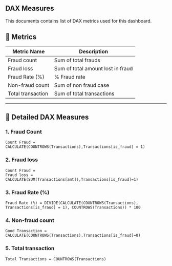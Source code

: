 ## DAX Measures
This documents contains list of DAX metrics used for this dashboard.

## 🔢 Metrics
| Metric Name             | Description                                        |
|---------|-------------------------------------------------|
| Fraud count              |  Sum of total frauds |
| Fraud loss              |  Sum of total amount lost in fraud |
| Fraud Rate (%)              |  % Fraud rate |
| Non-fraud count              |  Sum of non fraud case |
| Total transaction            |  Sum of total transactions|
---

## 🔢 Detailed DAX Measures

### 1. **Fraud Count**
```DAX
Count Fraud = 
CALCULATE(COUNTROWS(Transactions),Transactions[is_fraud] = 1)
```
### 2. **Fraud loss**
```DAX
Count Fraud = 
Fraud loss = CALCULATE(SUM(Transactions[amt]),Transactions[is_fraud]=1)
```
### 3. **Fraud Rate (%)**
```DAX
Fraud Rate (%) = DIVIDE(CALCULATE(COUNTROWS(Transactions), Transactions[is_fraud] = 1), COUNTROWS(Transactions)) * 100
```
### 4. **Non-fraud count**
```DAX
Good Transaction = CALCULATE(COUNTROWS(Transactions),Transactions[is_fraud]=0)
```
### 5. **Total transaction**
```DAX
Total Transactions = COUNTROWS(Transactions)
```